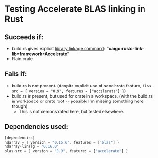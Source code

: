 # Testing Accelerate BLAS linking in Rust

## Succeeds if:
- build.rs gives explicit [library linkage command]([url](https://doc.rust-lang.org/cargo/reference/build-scripts.html#rustc-link-lib)): **"cargo:rustc-link-lib=framework=Accelerate"**
- Plain crate

## Fails if:
- build.rs is not present.  (despite explicit use of accelerate feature, `blas-src = { version = "0.9", features = ["accelerate"] }`)
- build.rs *is* present, but used for crate in a workspace.  (with the build.rs in workspace or crate root -- possible I'm missing something here though)
  - This is not demonstrated here, but tested elsewhere.
 
## Dependencies used:
```rust
[dependencies]
ndarray = { version = "0.15.6", features = ["blas"] }
ndarray-linalg = "0.16.0"
blas-src = { version = "0.9", features = ["accelerate"] }
```
